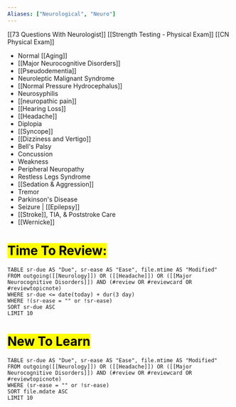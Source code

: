 ```yaml
---
Aliases: ["Neurological", "Neuro"]
---
```



[[73 Questions With Neurologist]]
[[Strength Testing - Physical Exam]]
[[CN Physical Exam]]

- Normal [[Aging]]
- [[Major Neurocognitive Disorders]]
- [[Pseudodementia]]
- Neuroleptic Malignant Syndrome
- [[Normal Pressure Hydrocephalus]]
- Neurosyphilis
- [[neuropathic pain]]
- [[Hearing Loss]]
- [[Headache]]
- Diplopia
- [[Syncope]]
- [[Dizziness and Vertigo]]
- Bell's Palsy
- Concussion
- Weakness
- Peripheral Neuropathy
- Restless Legs Syndrome
- [[Sedation & Aggression]]
- Tremor
- Parkinson's Disease
- Seizure | [[Epilepsy]]
- [[Stroke]], TIA, & Poststroke Care
- [[Wernicke]]


# <mark>Time To Review:</mark>
```dataview
TABLE sr-due AS "Due", sr-ease AS "Ease", file.mtime AS "Modified"
FROM outgoing([[Neurology]]) OR ([[Headache]]) OR ([[Major Neurocognitive Disorders]]) AND (#review OR #reviewcard OR #reviewtopicnote)
WHERE sr-due <= date(today) + dur(3 day)
WHERE !(sr-ease = "" or !sr-ease)
SORT sr-due ASC
LIMIT 10
```
# <mark>New To Learn</mark>
```dataview
TABLE sr-due AS "Due", sr-ease AS "Ease", file.mtime AS "Modified"
FROM outgoing([[Neurology]]) OR ([[Headache]]) OR ([[Major Neurocognitive Disorders]]) AND (#review OR #reviewcard OR #reviewtopicnote)
WHERE (sr-ease = "" or !sr-ease)
SORT file.mdate ASC
LIMIT 10
```
